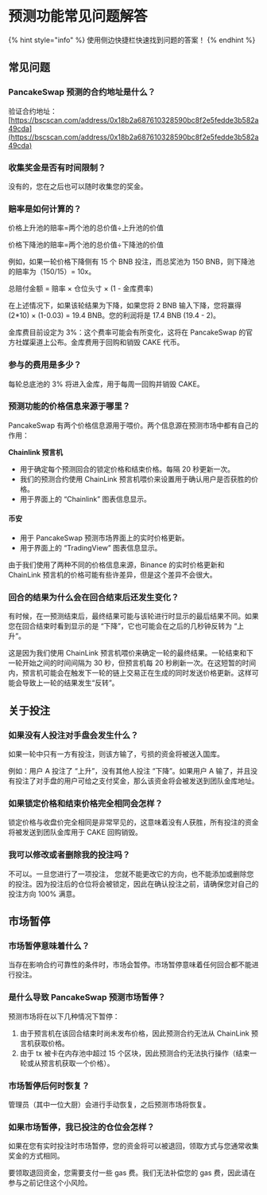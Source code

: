 # 预测功能常见问题解答

{% hint style="info" %}
使用侧边快捷栏快速找到问题的答案！
{% endhint %}

## 常见问题

### PancakeSwap 预测的合约地址是什么？&#x20;

验证合约地址：[https://bscscan.com/address/0x18b2a687610328590bc8f2e5fedde3b582a49cda](https://bscscan.com/address/0x18b2a687610328590bc8f2e5fedde3b582a49cda)

### 收集奖金是否有时间限制？&#x20;

没有的，您在之后也可以随时收集您的奖金。

### 赔率是如何计算的？&#x20;

价格上升池的赔率=两个池的总价值÷上升池的价值&#x20;

价格下降池的赔率=两个池的总价值÷下降池的价值&#x20;

例如，如果一轮价格下降侧有 15 个 BNB 投注，而总奖池为 150 BNB，则下降池的赔率为（150/15）= 10x。

总赔付金额 = 赔率 × 仓位头寸 × (1 - 金库费率)&#x20;

在上述情况下，如果该轮结果为下降，如果您将 2 BNB 输入下降，您将赢得 (2\*10) × (1-0.03) = 19.4 BNB。您的利润将是 17.4 BNB (19.4 - 2)。&#x20;

金库费目前设定为 3%：这个费率可能会有所变化，这将在 PancakeSwap 的官方社媒渠道上公布。金库费用于回购和销毁 CAKE 代币。

### 参与的费用是多少？

每轮总底池的 3% 将进入金库，用于每周一回购并销毁 CAKE。

### 预测功能的价格信息来源于哪里？&#x20;

PancakeSwap 有两个价格信息源用于喂价。两个信息源在预测市场中都有自己的作用：

**Chainlink 预言机**&#x20;

* 用于确定每个预测回合的锁定价格和结束价格。每隔 20 秒更新一次。
* 我们的预测合约使用 ChainLink 预言机喂价来设置用于确认用户是否获胜的价格。
* 用于界面上的 “Chainlink” 图表信息显示。

#### 币安&#x20;

* 用于 PancakeSwap 预测市场界面上的实时价格更新。&#x20;
* 用于界面上的 “TradingView” 图表信息显示。

由于我们使用了两种不同的价格信息来源，Binance 的实时价格更新和 ChainLink 预言机的价格可能有些许差异，但是这个差异不会很大。

### 回合的结果为什么会在回合结束后还发生变化？&#x20;

有时候，在一预测结束后，最终结果可能与该轮进行时显示的最后结果不同。如果您在回合结束时看到显示的是 “下降”，它也可能会在之后的几秒钟反转为 “上升”。

这是因为我们使用 ChainLink 预言机喂价来确定一轮的最终结果。一轮结束和下一轮开始之间的时间间隔为 30 秒，但预言机每 20 秒刷新一次。在这短暂的时间内，预言机可能会在触发下一轮的链上交易正在生成的同时发送价格更新。这样可能会导致上一轮的结果发生“反转”。

## 关于投注&#x20;

### 如果没有人投注对手盘会发生什么？&#x20;

如果一轮中只有一方有投注，则该方输了，亏损的资金将被送入国库。&#x20;

例如：用户 A 投注了 “上升”，没有其他人投注 “下降”。如果用户 A 输了，并且没有投注了对手盘的用户可给之支付奖金，那么该资金将会被发送到团队金库地址。

### 如果锁定价格和结束价格完全相同会怎样？

锁定价格与收盘价完全相同是非常罕见的，这意味着没有人获胜，所有投注的资金将被发送到团队金库用于 CAKE 回购销毁。

### 我可以修改或者删除我的投注吗？

不可以。一旦您进行了一项投注， 您就不能更改它的方向，也不能添加或删除您的投注。因为投注后的仓位将会被锁定，因此在确认投注之前，请确保您对自己的投注方向 100% 满意。

## 市场暂停&#x20;

### 市场暂停意味着什么？&#x20;

当存在影响合约可靠性的条件时，市场会暂停。市场暂停意味着任何回合都不能进行投注。&#x20;

### 是什么导致 PancakeSwap 预测市场暂停？&#x20;

预测市场将在以下几种情况下暂停：

1. 由于预言机在该回合结束时尚未发布价格，因此预测合约无法从 ChainLink 预言机获取价格。&#x20;
2. 由于 tx 被卡在内存池中超过 15 个区块，因此预测合约无法执行操作（结束一轮或从预言机获取一个价格）。

### 市场暂停后何时恢复？&#x20;

管理员（其中一位大厨）会进行手动恢复，之后预测市场将恢复。

### 如果市场暂停，我已投注的仓位会怎样？

如果在您有实时投注时市场暂停，您的资金将可以被退回，领取方式与您通常收集奖金的方式相同。&#x20;

要领取退回资金，您需要支付一些 gas 费。我们无法补偿您的 gas 费，因此请在参与之前记住这个小风险。
